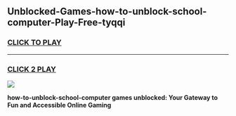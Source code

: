 
## Unblocked-Games-how-to-unblock-school-computer-Play-Free-tyqqi
<h3>
<a href="https://premium76.site?title=how-to-unblock-school-computer&ref=12A">CLICK TO PLAY</a></h3>
<hr>

<h3>
<a href="https://premium76.site?title=how-to-unblock-school-computer&ref=12A">CLICK 2 PLAY</a>
  
</h3>

<a href="https://premium76.site?title=how-to-unblock-school-computer&ref=12A"><img src="https://clearcache.store/games.png"></a>


**how-to-unblock-school-computer games unblocked: Your Gateway to Fun and Accessible Online Gaming**
